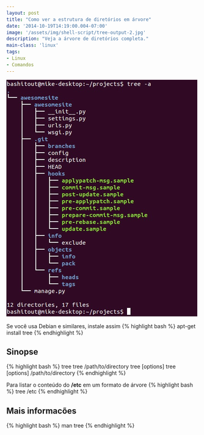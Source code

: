 ```yaml
---
layout: post
title: "Como ver a estrutura de diretórios em árvore"
date: '2014-10-19T14:19:00.004-07:00'
image: '/assets/img/shell-script/tree-output-2.jpg'
description: "Veja a árvore de diretórios completa."
main-class: 'linux'
tags:
- Linux
- Comandos
---
```


![Como ver a estrutura de diretórios em árvore](/assets/img/shell-script/tree-output-2.jpg "Como ver a estrutura de diretórios em árvore")

Se você usa Debian e similares, instale assim
{% highlight bash %}
apt-get install tree
{% endhighlight %}

## Sinopse
{% highlight bash %}
tree 
tree /path/to/directory 
tree [options]
tree [options] /path/to/directory 
{% endhighlight %}

Para listar o conteúdo do __/etc__ em um formato de árvore
{% highlight bash %}
tree /etc 
{% endhighlight %}

## Mais informacões
{% highlight bash %}
man tree
{% endhighlight %}
